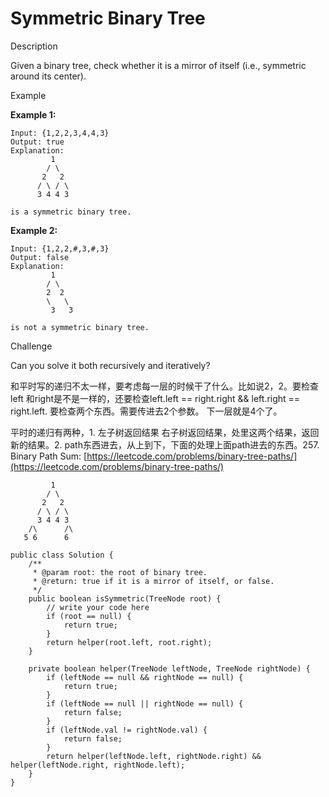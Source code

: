 # Symmetric Binary Tree

Description

Given a binary tree, check whether it is a mirror of itself (i.e., symmetric around its center).

Example

**Example 1:**

```
Input: {1,2,2,3,4,4,3}
Output: true
Explanation:
         1
        / \
       2   2
      / \ / \
      3 4 4 3

is a symmetric binary tree.
```

**Example 2:**

```
Input: {1,2,2,#,3,#,3}
Output: false
Explanation:
         1
        / \
        2  2
        \   \
         3   3

is not a symmetric binary tree.
```

Challenge

Can you solve it both recursively and iteratively?

和平时写的递归不太一样，要考虑每一层的时候干了什么。比如说2，2。要检查left 和right是不是一样的，还要检查left.left == right.right && left.right == right.left. 要检查两个东西。需要传进去2个参数。 下一层就是4个了。

平时的递归有两种，1. 左子树返回结果 右子树返回结果，处里这两个结果，返回新的结果。2. path东西进去，从上到下，下面的处理上面path进去的东西。257. Binary Path Sum: [https://leetcode.com/problems/binary-tree-paths/](https://leetcode.com/problems/binary-tree-paths/)

```
         1
        / \
       2   2
      / \ / \
      3 4 4 3
    /\      /\
   5 6      6 
```

```
public class Solution {
    /**
     * @param root: the root of binary tree.
     * @return: true if it is a mirror of itself, or false.
     */
    public boolean isSymmetric(TreeNode root) {
        // write your code here
        if (root == null) {
            return true;
        }
        return helper(root.left, root.right);
    }

    private boolean helper(TreeNode leftNode, TreeNode rightNode) {
        if (leftNode == null && rightNode == null) {
            return true;
        }
        if (leftNode == null || rightNode == null) {
            return false;
        }
        if (leftNode.val != rightNode.val) {
            return false;
        } 
        return helper(leftNode.left, rightNode.right) && helper(leftNode.right, rightNode.left);
    }
}
```
